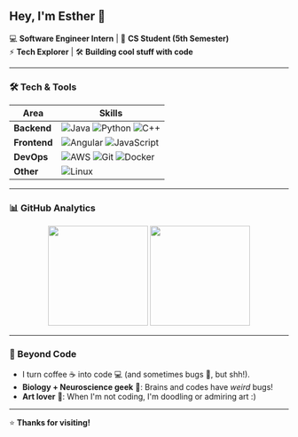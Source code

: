 ## Hey, I'm Esther 👋  

💻 **Software Engineer Intern** | 🌱 **CS Student (5th Semester)**  
⚡ **Tech Explorer** | 🛠️ **Building cool stuff with code**  

---

### **🛠️ Tech & Tools**  

| **Area**       | **Skills**                                                                 |
|----------------|---------------------------------------------------------------------------|
| **Backend**    | ![Java](https://img.shields.io/badge/Java-ED8B00?style=flat&logo=openjdk&logoColor=white) ![Python](https://img.shields.io/badge/Python-3776AB?style=flat&logo=python&logoColor=white) ![C++](https://img.shields.io/badge/C++-00599C?style=flat&logo=c%2B%2B&logoColor=white) |
| **Frontend**   | ![Angular](https://img.shields.io/badge/Angular-DD0031?style=flat&logo=angular&logoColor=white) ![JavaScript](https://img.shields.io/badge/JavaScript-F7DF1E?style=flat&logo=javascript&logoColor=black) |
| **DevOps**     | ![AWS](https://img.shields.io/badge/AWS-232F3E?style=flat&logo=amazon-aws&logoColor=white) ![Git](https://img.shields.io/badge/Git-F05032?style=flat&logo=git&logoColor=white) ![Docker](https://img.shields.io/badge/Docker-2496ED?style=flat&logo=docker&logoColor=white) |
| **Other**      | ![Linux](https://img.shields.io/badge/Linux-FCC624?style=flat&logo=linux&logoColor=black) |

---

### **📊 GitHub Analytics**  

<div align="center">  
  <img height="180em" src="https://github-readme-stats.vercel.app/api?username=EstherMart&show_icons=true&theme=vision-friendly-dark&hide_border=true&bg_color=000000&title_color=00FF00&icon_color=0080FF" />  
  <img height="180em" src="https://github-readme-stats.vercel.app/api/top-langs/?username=EstherMart&layout=compact&theme=vision-friendly-dark&hide_border=true&bg_color=000000&title_color=00FF00&text_color=FFFFFF" />  
</div>  

---

### **🎨 Beyond Code**  
- I turn coffee ☕ into code 💻 (and sometimes bugs 🐛, but shh!).  
- **Biology + Neuroscience geek** 🧠: Brains and codes have *weird* bugs!  
- **Art lover** 🎨: When I'm not coding, I'm doodling or admiring art :)  

---

⭐ **Thanks for visiting!**
